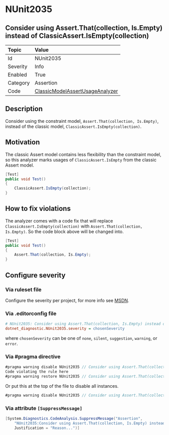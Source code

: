 # NUnit2035

## Consider using Assert.That(collection, Is.Empty) instead of ClassicAssert.IsEmpty(collection)

| Topic    | Value
| :--      | :--
| Id       | NUnit2035
| Severity | Info
| Enabled  | True
| Category | Assertion
| Code     | [ClassicModelAssertUsageAnalyzer](https://github.com/nunit/nunit.analyzers/blob/4.9.2/src/nunit.analyzers/ClassicModelAssertUsage/ClassicModelAssertUsageAnalyzer.cs)

## Description

Consider using the constraint model, `Assert.That(collection, Is.Empty)`, instead of the classic model,
`ClassicAssert.IsEmpty(collection)`.

## Motivation

The classic Assert model contains less flexibility than the constraint model,
so this analyzer marks usages of `ClassicAssert.IsEmpty` from the classic Assert model.

```csharp
[Test]
public void Test()
{
    ClassicAssert.IsEmpty(collection);
}
```

## How to fix violations

The analyzer comes with a code fix that will replace `ClassicAssert.IsEmpty(collection)` with
`Assert.That(collection, Is.Empty)`. So the code block above will be changed into.

```csharp
[Test]
public void Test()
{
    Assert.That(collection, Is.Empty);
}
```

<!-- start generated config severity -->
## Configure severity

### Via ruleset file

Configure the severity per project, for more info see
[MSDN](https://learn.microsoft.com/en-us/visualstudio/code-quality/using-rule-sets-to-group-code-analysis-rules?view=vs-2022).

### Via .editorconfig file

```ini
# NUnit2035: Consider using Assert.That(collection, Is.Empty) instead of ClassicAssert.IsEmpty(collection)
dotnet_diagnostic.NUnit2035.severity = chosenSeverity
```

where `chosenSeverity` can be one of `none`, `silent`, `suggestion`, `warning`, or `error`.

### Via #pragma directive

```csharp
#pragma warning disable NUnit2035 // Consider using Assert.That(collection, Is.Empty) instead of ClassicAssert.IsEmpty(collection)
Code violating the rule here
#pragma warning restore NUnit2035 // Consider using Assert.That(collection, Is.Empty) instead of ClassicAssert.IsEmpty(collection)
```

Or put this at the top of the file to disable all instances.

```csharp
#pragma warning disable NUnit2035 // Consider using Assert.That(collection, Is.Empty) instead of ClassicAssert.IsEmpty(collection)
```

### Via attribute `[SuppressMessage]`

```csharp
[System.Diagnostics.CodeAnalysis.SuppressMessage("Assertion",
    "NUnit2035:Consider using Assert.That(collection, Is.Empty) instead of ClassicAssert.IsEmpty(collection)",
    Justification = "Reason...")]
```
<!-- end generated config severity -->
